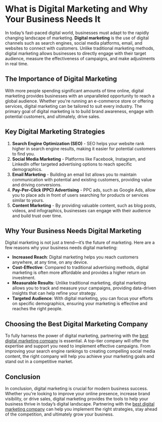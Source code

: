 # What is Digital Marketing and Why Your Business Needs It

In today’s fast-paced digital world, businesses must adapt to the rapidly changing landscape of marketing. **Digital marketing** is the use of digital channels such as search engines, social media platforms, email, and websites to connect with customers. Unlike traditional marketing methods, digital marketing allows businesses to directly engage with their target audience, measure the effectiveness of campaigns, and make adjustments in real time.

## The Importance of Digital Marketing

With more people spending significant amounts of time online, digital marketing provides businesses with an unparalleled opportunity to reach a global audience. Whether you're running an e-commerce store or offering services, digital marketing can be tailored to suit every industry. The primary goal of digital marketing is to build brand awareness, engage with potential customers, and ultimately, drive sales.

## Key Digital Marketing Strategies

1. **Search Engine Optimization (SEO)** - SEO helps your website rank higher in search engine results, making it easier for potential customers to find you.
2. **Social Media Marketing** - Platforms like Facebook, Instagram, and LinkedIn offer targeted advertising options to reach specific demographics.
3. **Email Marketing** - Building an email list allows you to maintain communication with potential and existing customers, providing value and driving conversions.
4. **Pay-Per-Click (PPC) Advertising** - PPC ads, such as Google Ads, allow you to place ads in front of users searching for products or services similar to yours.
5. **Content Marketing** - By providing valuable content, such as blog posts, videos, and infographics, businesses can engage with their audience and build trust over time.

## Why Your Business Needs Digital Marketing

Digital marketing is not just a trend—it’s the future of marketing. Here are a few reasons why your business needs digital marketing:

- **Increased Reach**: Digital marketing helps you reach customers anywhere, at any time, on any device.
- **Cost-Effective**: Compared to traditional advertising methods, digital marketing is often more affordable and provides a higher return on investment.
- **Measurable Results**: Unlike traditional marketing, digital marketing allows you to track and measure your campaigns, providing data-driven insights that can help refine your strategy.
- **Targeted Audience**: With digital marketing, you can focus your efforts on specific demographics, ensuring your marketing is effective and reaches the right people.

## Choosing the Best Digital Marketing Company

To fully harness the power of digital marketing, partnering with the [best digital marketing company](https://techadisa.com) is essential. A top-tier company will offer the expertise and support you need to implement effective campaigns. From improving your search engine rankings to creating compelling social media content, the right company will help you achieve your marketing goals and stand out in a competitive market.

## Conclusion

In conclusion, digital marketing is crucial for modern business success. Whether you're looking to improve your online presence, increase brand visibility, or drive sales, digital marketing provides the tools to help your business thrive in today’s digital landscape. Partnering with the [best digital marketing company](https://techadisa.com) can help you implement the right strategies, stay ahead of the competition, and ultimately grow your business.
